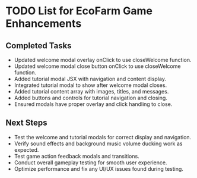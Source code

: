 # TODO List for EcoFarm Game Enhancements

## Completed Tasks
- Updated welcome modal overlay onClick to use closeWelcome function.
- Updated welcome modal close button onClick to use closeWelcome function.
- Added tutorial modal JSX with navigation and content display.
- Integrated tutorial modal to show after welcome modal closes.
- Added tutorial content array with images, titles, and messages.
- Added buttons and controls for tutorial navigation and closing.
- Ensured modals have proper overlay and click handling to close.

## Next Steps
- Test the welcome and tutorial modals for correct display and navigation.
- Verify sound effects and background music volume ducking work as expected.
- Test game action feedback modals and transitions.
- Conduct overall gameplay testing for smooth user experience.
- Optimize performance and fix any UI/UX issues found during testing.
